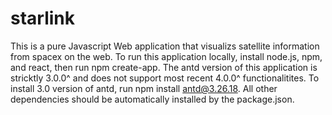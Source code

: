 # starlink
This is a pure Javascript Web application that visualizs satellite information from spacex on the web. 
To run this application locally, install node.js, npm, and react, then run npm create-app.
The antd version of this application is stricktly 3.0.0^ and does not support most recent 4.0.0^ functionalitites.
To install 3.0 version of antd, run npm install antd@3.26.18.
All other dependencies should be automatically installed by the package.json. 
